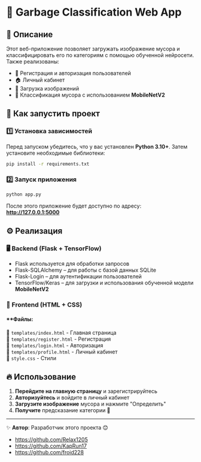 # 📌 Garbage Classification Web App

## 📝 Описание
Этот веб-приложение позволяет загружать изображение мусора и классифицировать его по категориям с помощью обученной нейросети. Также реализованы:
- 🔐 Регистрация и авторизация пользователей
- 🏠 Личный кабинет
- 📂 Загрузка изображений
- 🤖 Классификация мусора с использованием **MobileNetV2**

## 🚀 Как запустить проект

### 1️⃣ Установка зависимостей

Перед запуском убедитесь, что у вас установлен **Python 3.10+**. Затем установите необходимые библиотеки:

```sh
pip install -r requirements.txt
```

### 2️⃣ Запуск приложения

```sh
python app.py
```

После этого приложение будет доступно по адресу: **http://127.0.0.1:5000**

## ⚙️ Реализация

### 🖥️ Backend (Flask + TensorFlow)
- Flask используется для обработки запросов
- Flask-SQLAlchemy – для работы с базой данных SQLite
- Flask-Login – для аутентификации пользователей
- TensorFlow/Keras – для загрузки и использования обученной модели **MobileNetV2**

### 🎨 Frontend (HTML + CSS)
#### **Файлы:  
📄 `templates/index.html` - Главная страница  
📄 `templates/register.html` - Регистрация  
📄 `templates/login.html` - Авторизация  
📄 `templates/profile.html` - Личный кабинет  
📄 `style.css` - Стили  


## 🔥 Использование
1. **Перейдите на главную страницу** и зарегистрируйтесь
2. **Авторизуйтесь** и войдите в личный кабинет
3. **Загрузите изображение** мусора и нажмите "Определить"
4. **Получите** предсказание категории 🎉

---

✨ **Автор**: Разработчик этого проекта 😊
- https://github.com/Relax1205
- https://github.com/KapRun17
- https://github.com/froid228